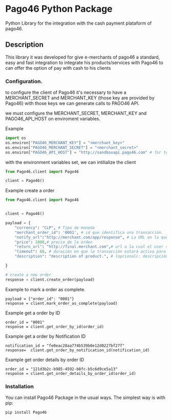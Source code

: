# Pago46 Python Package

Python Library for the integration with the cash payment plataform of pago46.

## Description

This library it was developed for give e-merchants of pago46 a standard, easy and fast integration to integrate his products/services with Pago46 to can offer the option of pay with cash to his clients


### Configuration.

to configure the client of Pago46 it's necessary to have a MERCHANT_SECRET and MERCHANT_KEY (those key are provided by Pago46)
with those keys we can generate calls to PAGO46 API.

we must configure the MERCHANT_SECRET, MERCHANT_KEY and PAGO46_API_HOST on enviroment variables.

Example
```python
import os
os.environ["PAGO46_MERCHANT_KEY"] = "<merchant_key>"
os.environ["PAGO46_MERCHANT_SECRET"] = "<merchant_secret>"
os.environ["PAGO46_API_HOST"] = "http://sandboxapi.pago46.com" # for testing  or "https://api.pago46.com" for production
```

with the environment variables set, we can intilialize the client 


```python
from Pago46.client import Pago46

client = Pago46()
```
Example create a order

```python
from Pago46.client import Pago46


client = Pago46()

payload = {
    "currency": "CLP", # Tipo de moneda 
    "merchant_order_id": '0001', # id que identifica una transacción.
    "notify_url":"http://merchant.com/app/response", # La URL en la que pago46 publicara la respuesta al modificarse el estado de la transacción.
    "price": 1000,# precio de la orden
    "return_url": "http://final.merchant.com",# url a la cual el user será redirigido al terminar el proceso.
    "timeout": 60, # duración en que la transacción estará activa para ser pagada en minutos.
    "description": "description of product.", # (opcional): descripción opcional del producto/servicio.

}

# create a new order
response = client.create_order(payload)
```

Example to mark a order as complete.

```
payload = {"order_id": "0001"}
response = client.mark_order_as_complete(payload)
```
Example get a order by ID

```
order_id = "0001"
response = client.get_order_by_id(order_id)
```
Example get a order by Notification ID

```
notification_id = "fe0eac28aa774b539b0e12d0227bf27f"
response=  client.get_order_by_notification_id(notification_id)
```
Example get order details by order ID


```
order_id = "121d3b2c-b985-4592-b8fc-b5c6d9ce5a13"
response = client.get_order_details_by_order_id(order_id)
```


###  Installation

You can install Pago46 Package in the usual ways. The simplest way is with pip:

```
pip install Pago46
```

